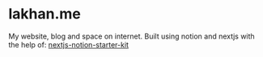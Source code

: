 # lakhan.me

My website, blog and space on internet.
Built using notion and nextjs with the help of: [nextjs-notion-starter-kit](https://github.com/transitive-bullshit/nextjs-notion-starter-kit)
